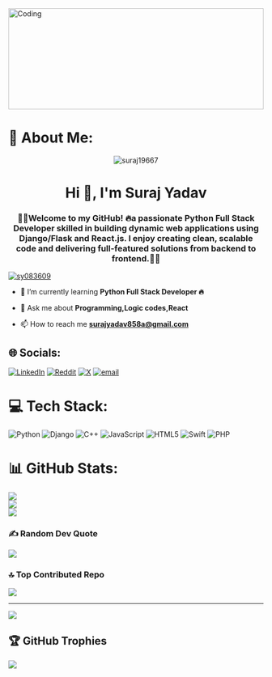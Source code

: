 <img src="https://camo.githubusercontent.com/0e2953d98b21eda5a158939ea202c7c07b16b0dc0dc5c1e269826c29a01a974f/68747470733a2f2f7777772e77656232347a6f6e652e636f6d2f77702d636f6e74656e742f75706c6f6164732f323032322f31302f34363230372d70726f6772616d6d65722d312e676966"  alt="Coding" height="200px" width="100%">

# 💫 About Me:
 <p align="center"> <img src="https://komarev.com/ghpvc/?username=suraj19667&label=Profile%20views&color=0e75b6&style=flat" alt="suraj19667" /> </p>

<h1 align="center">Hi 👋, I'm Suraj Yadav</h1>
<h3 align="center">🙏🏻Welcome to my GitHub! 🔥a passionate Python Full Stack Developer skilled in building dynamic web applications using Django/Flask and React.js. I enjoy creating clean, scalable code and delivering full-featured solutions from backend to frontend.👨‍💻</h3>



<p align="left"> <a href="https://twitter.com/sy083609" target="blank"><img src="https://img.shields.io/twitter/follow/sy083609?logo=twitter&style=for-the-badge" alt="sy083609" /></a> </p>

- 🌱 I’m currently learning **Python Full Stack Developer 🔥**

- 💬 Ask me about **Programming,Logic codes,React**

- 📫 How to reach me **surajyadav858a@gmail.com**


## 🌐 Socials:


[![LinkedIn](https://img.shields.io/badge/LinkedIn-%230077B5.svg?logo=linkedin&logoColor=white)](https://linkedin.com/in/https://www.linkedin.com/in/suraj-yadav-8ba985257/) [![Reddit](https://img.shields.io/badge/Reddit-%23FF4500.svg?logo=Reddit&logoColor=white)](https://reddit.com/user/https://www.reddit.com/user/Trick_Trifle2646/) [![X](https://img.shields.io/badge/X-black.svg?logo=X&logoColor=white)](https://x.com/https://x.com/sy083609) [![email](https://img.shields.io/badge/Email-D14836?logo=gmail&logoColor=white)](mailto:sy083609@gmail.com) 


# 💻 Tech Stack:
![Python](https://img.shields.io/badge/python-3670A0?style=for-the-badge&logo=python&logoColor=ffdd54) ![Django](https://img.shields.io/badge/django-%23092E20.svg?style=for-the-badge&logo=django&logoColor=white) ![C++](https://img.shields.io/badge/c++-%2300599C.svg?style=for-the-badge&logo=c%2B%2B&logoColor=white) ![JavaScript](https://img.shields.io/badge/javascript-%23323330.svg?style=for-the-badge&logo=javascript&logoColor=%23F7DF1E) ![HTML5](https://img.shields.io/badge/html5-%23E34F26.svg?style=for-the-badge&logo=html5&logoColor=white) ![Swift](https://img.shields.io/badge/swift-F54A2A?style=for-the-badge&logo=swift&logoColor=white) ![PHP](https://img.shields.io/badge/php-%23777BB4.svg?style=for-the-badge&logo=php&logoColor=white)
# 📊 GitHub Stats:
![](https://github-readme-stats.vercel.app/api?username=suraj19667&theme=default_repocard&hide_border=false&include_all_commits=true&count_private=false)<br/>
![](https://nirzak-streak-stats.vercel.app/?user=suraj19667&theme=default_repocard&hide_border=false)<br/>
![](https://github-readme-stats.vercel.app/api/top-langs/?username=suraj19667&theme=default_repocard&hide_border=false&include_all_commits=true&count_private=false&layout=compact)



### ✍️ Random Dev Quote
![](https://quotes-github-readme.vercel.app/api?type=horizontal&theme=radical)

### 🔝 Top Contributed Repo
![](https://github-contributor-stats.vercel.app/api?username=suraj19667&limit=5&theme=dark&combine_all_yearly_contributions=true)

---
[![](https://visitcount.itsvg.in/api?id=suraj19667&icon=0&color=7)](https://visitcount.itsvg.in)

## 🏆 GitHub Trophies
![](https://github-profile-trophy.vercel.app/?username=suraj19667&theme=radical&no-frame=false&no-bg=true&margin-w=4)

<!-- Proudly created with GPRM ( https://gprm.itsvg.in ) -->
